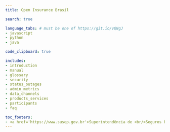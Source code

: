 ```yaml
---
title: Open Insurance Brasil

search: true

language_tabs: # must be one of https://git.io/vQNgJ
- javascript
- python
- java

code_clipboard: true

includes:
- introduction
- manual
- glossary
- security
- status_outages
- admin_metrics
- data_channels
- products_services
- participants
- faq

toc_footers:
- <a href='https://www.susep.gov.br'>Superintendência de <br/>Seguros Privados - Susep</a>
---
```

